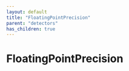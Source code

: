 ```yaml
---
layout: default
title: "FloatingPointPrecision"
parent: "detectors"
has_children: true
---
```

# FloatingPointPrecision
